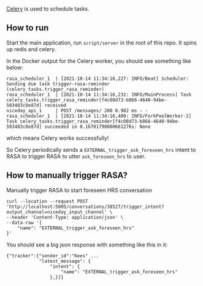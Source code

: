 [Celery](https://docs.celeryproject.org/en/stable/) is used to schedule tasks.

## How to run
Start the main application, run `script/server` in the root of this repo. It spins up redis and celery.

In the Docker output for the Celery worker, you should see something like below:
```
rasa_scheduler_1  | [2021-10-14 11:34:16,227: INFO/Beat] Scheduler: Sending due task trigger-rasa-reminder (celery_tasks.trigger_rasa_reminder)
rasa_scheduler_1  | [2021-10-14 11:34:16,232: INFO/MainProcess] Task celery_tasks.trigger_rasa_reminder[f4c08d73-b866-4640-94be-503483c8e87d] received
niceday_api_1     | POST /messages/ 200 0.982 ms - -
rasa_scheduler_1  | [2021-10-14 11:34:16,400: INFO/ForkPoolWorker-2] Task celery_tasks.trigger_rasa_reminder[f4c08d73-b866-4640-94be-503483c8e87d] succeeded in 0.16701790000661276s: None
```
which means Celery works successfully!

So Celery periodically sends a `EXTERNAL_trigger_ask_foreseen_hrs` intent to RASA to trigger RASA to utter `ask_foreseen_hrs` to user.


## How to manually trigger RASA?
Manually trigger RASA to start foreseen HRS conversation
```
curl --location --request POST 'http://localhost:5005/conversations/38527/trigger_intent?output_channel=niceday_input_channel' \
--header 'Content-Type: application/json' \
--data-raw '{
    "name": "EXTERNAL_trigger_ask_foreseen_hrs"
}'
```
You should see a big json response with something like this in it:
```
{"tracker":{"sender_id":"Kees" ... 
            "latest_message": {
                "intent": {
                    "name": "EXTERNAL_trigger_ask_foreseen_hrs"
                },}]}
```
